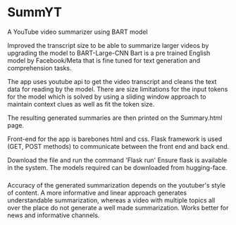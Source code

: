 # SummYT
A YouTube video summarizer using BART model

Improved the transcript size to be able to summarize larger videos by upgrading the model to BART-Large-CNN
Bart is a pre trained English model by Facebook/Meta that is fine tuned for text generation and comprehension tasks.

The app uses youtube api to get the video transcript and cleans the text data for reading by the model.
There are size limitations for the input tokens for the model which is solved by using a sliding window approach to maintain context clues as well as fit the token size.

The resulting generated summaries are then printed on the Summary.html page.

Front-end for the app is barebones html and css.
Flask framework is used (GET, POST methods) to communicate between the front end and back end.

Download the file and run the command 'Flask run'
Ensure flask is available in the system.
The models required can be downloaded from hugging-face.


#####
Accuracy of the generated summarization depends on the youtuber's style of content.
A more informative and linear approach generates understandable summarization, whereas a video with multiple topics all over the place do not generate a well made summarization.
Works better for news and informative channels.
